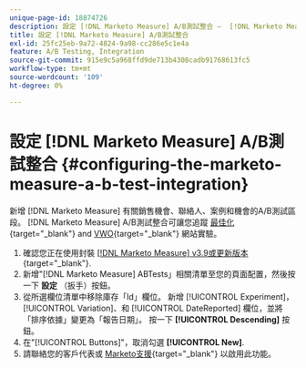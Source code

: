 ```yaml
---
unique-page-id: 18874726
description: 設定 [!DNL Marketo Measure] A/B測試整合 —  [!DNL Marketo Measure]
title: 設定 [!DNL Marketo Measure] A/B測試整合
exl-id: 25fc25eb-9a72-4824-9a98-cc286e5c1e4a
feature: A/B Testing, Integration
source-git-commit: 915e9c5a968ffd9de713b4308cadb91768613fc5
workflow-type: tm+mt
source-wordcount: '109'
ht-degree: 0%

---
```


# 設定 [!DNL Marketo Measure] A/B測試整合 {#configuring-the-marketo-measure-a-b-test-integration}

新增 [!DNL Marketo Measure] 有關銷售機會、聯絡人、案例和機會的A/B測試區段。 [!DNL Marketo Measure] A/B測試整合可讓您追蹤 [最佳化](https://www.optimizely.com/){target="_blank"} and [VWO](https://vwo.com/){target="_blank"} 網站實驗。

1. 確認您正在使用封裝 [[!DNL Marketo Measure] v3.9或更新版本](https://appexchange.salesforce.com/appxListingDetail?listingId=a0N3000000B3KLuEAN){target="_blank"}.
1. 新增&quot;[!DNL Marketo Measure] ABTests」相關清單至您的頁面配置，然後按一下 **設定** （扳手）按鈕。
1. 從所選欄位清單中移除庫存「Id」欄位。 新增 [!UICONTROL Experiment]， [!UICONTROL Variation]、和 [!UICONTROL DateReported] 欄位，並將「排序依據」變更為「報告日期」。 按一下 **[!UICONTROL Descending]** 按鈕。
1. 在&quot;[!UICONTROL Buttons]&quot;，取消勾選 **[!UICONTROL New]**.
1. 請聯絡您的客戶代表或 [Marketo支援](https://nation.marketo.com/t5/support/ct-p/Support){target="_blank"} 以啟用此功能。
